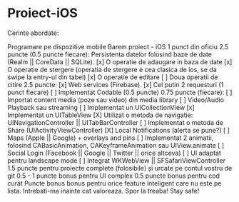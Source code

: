 # Proiect-iOS
 
Cerinte abordate:

Programare pe dispozitive mobile
Barem proiect - iOS
1 punct din oficiu
2.5 puncte (0.5 puncte fiecare):
  Persistenta datelor folosind baze de date (Realm || CoreData ||
SQLite).
  [x] O operatie de adaugare in baza de date
  [x] O operatie de stergere (operatia de stergere e cea clasica de ios, se da swipe la entry-ul din tabel)
  [x] O operatie de editare
  [ ] Doua operatii de citire
2.5 puncte:
  [x] Web services (Firebase).
  [x] Cel putin 2 requesturi (1 punct fiecare)
  [ ] Implementat Codable (0.5 puncte)
0.75 puncte (fiecare):
  [ ] Importat content media (poze sau video) din media library
  [ ] Video/Audio Playback sau streaming
  [ ] Implementat un UICollectionView
  [x] Implementat un UITableView
  [X] Utilizat o metoda de navigatie: UINavigationController || UITabBarController
  [ ] Implementat o metoda de Share (UIActivityViewController)
  [X] Local Notifications (alerta se pune?)
  [ ] Maps (Apple || Google) + overlays and pins
  [ ] Implementat 2 animatii, folosind CABasicAnimation, CAKeyframeAnimation
 sau UIView.animate
  [ ] Social Login (Facebook || Google || Twitter || orice altceva)
  [ ] UI adaptat pentru landscape mode
  [ ] Integrat WKWebView || SFSafariViewController
1.5 puncte pentru proiecte complete (folosibile) și urcate pe contul vostru
de git
0.5 - 1 puncte bonus pentru UI complex
0.5 puncte bonus pentru cod curat
Puncte bonus bonus pentru orice feature inteligent care nu este pe
lista. Intrebati-ma inainte cat valoreaza.
Spor la treaba!
Stay safe!
